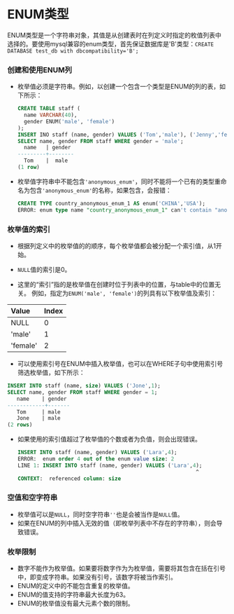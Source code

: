 # ENUM类型<a name="ZH-CN_TOPIC_0289900754"></a>

ENUM类型是一个字符串对象，其值是从创建表时在列定义时指定的枚值列表中选择的。要使用mysql兼容的enum类型，首先保证数据库是'B'类型：`CREATE DATABASE test_db with dbcompatibility='B';`

### 创建和使用ENUM列

* 枚举值必须是字符串。例如，以创建一个包含一个类型是ENUM的列的表，如下所示：
  
  ```sql
  CREATE TABLE staff (
    name VARCHAR(40),
    gender ENUM('male', 'female')
  );
  INSERT INO staff (name, gender) VALUES ('Tom','male'), ('Jenny','female')
  SELECT name, gender FROM staff WHERE gender = 'male';
    name   | gender  
  ---------+--------
    Tom    |  male
  (1 row)
  
* 枚举值字符串中不能包含`'anonymous_enum'`，同时不能将一个已有的类型重命名为包含`'anonymous_enum'`的名称，如果包含，会报错：

  ```sql
  CREATE TYPE country_anonymous_enum_1 AS enum('CHINA','USA');
  ERROR: enum type name "country_anonymous_enum_1" can't contain "anonymous_enum" 
  ```

### 枚举值的索引

* 根据列定义中的枚举值的的顺序，每个枚举值都会被分配一个索引值，从1开始。

* `NULL`值的索引是0。

* 这里的“索引”指的是枚举值在创建时位于列表中的位置，与table中的位置无关。
例如，指定为`ENUM('male', 'female')`的列具有以下枚举值及索引：

| Value    | Index |
|:-------- |:----- |
| NULL     | 0     |
| 'male'   | 1     |
| 'female' | 2     |

* 可以使用索引号在ENUM中插入枚举值，也可以在WHERE子句中使用索引号筛选枚举值，如下所示：

```sql
INSERT INTO staff (name, size) VALUES ('Jone',1);
SELECT name, gender FROM staff WHERE gender = 1;
   name    | gender  
------------+-------
   Tom     | male
   Jone    | male
(2 rows)
```

* 如果使用的索引值超过了枚举值的个数或者为负值，则会出现错误。
  
  ```sql
  INSERT INTO staff (name, gender) VALUES ('Lara',4);
  ERROR:  enum order 4 out of the enum value size: 2
  LINE 1: INSERT INTO staff (name, gender) VALUES ('Lara',4);
                                                           ^
  CONTEXT:  referenced column: size
  ```

### 空值和空字符串

* 枚举值可以是`NULL`，同时空字符串`''`也是会被当作是`NULL`值。
* 如果在ENUM的列中插入无效的值（即枚举列表中不存在的字符串），则会导致错误。

### 枚举限制

* 数字不能作为枚举值。如果要将数字作为为枚举值，需要将其包含在括在引号中，即变成字符串。如果没有引号，该数字将被当作索引。
* ENUM的定义中的不能包含重复的枚举值。
* ENUM的值支持的字符串最大长度为63。
* ENUM的枚举值没有最大元素个数的限制。
